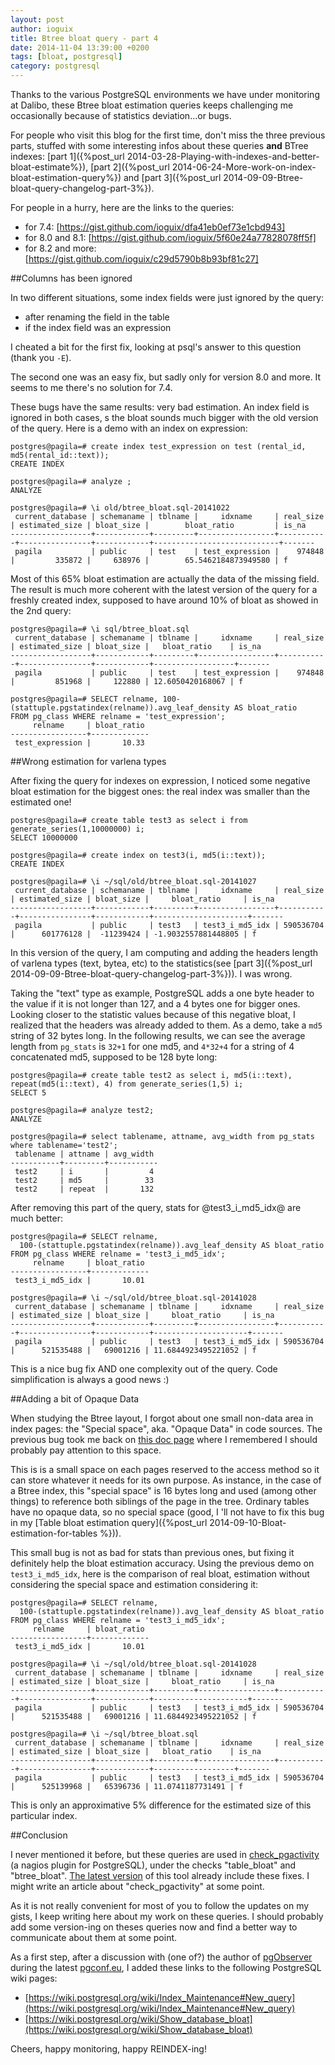 ```yaml
---
layout: post
author: ioguix
title: Btree bloat query - part 4
date: 2014-11-04 13:39:00 +0200
tags: [bloat, postgresql]
category: postgresql
---
```


Thanks to the various PostgreSQL environments we have under monitoring at
Dalibo, these Btree bloat estimation queries keeps challenging me occasionally
because of statistics deviation...or bugs.

For people who visit this blog for the first time, don't miss the three
previous parts, stuffed with some interesting infos about these queries **and**
BTree indexes:
[part 1]({%post_url 2014-03-28-Playing-with-indexes-and-better-bloat-estimate%}),
[part 2]({%post_url 2014-06-24-More-work-on-index-bloat-estimation-query%}) and
[part 3]({%post_url 2014-09-09-Btree-bloat-query-changelog-part-3%}).

For people in a hurry, here are the links to the queries:
* for 7.4: [https://gist.github.com/ioguix/dfa41eb0ef73e1cbd943]
* for 8.0 and 8.1: [https://gist.github.com/ioguix/5f60e24a77828078ff5f]
* for 8.2 and more: [https://gist.github.com/ioguix/c29d5790b8b93bf81c27]

##Columns has been ignored

In two different situations, some index fields were just ignored by the query:

* after renaming the field in the table
* if the index field was an expression

I cheated a bit for the first fix, looking at psql's answer to this question
(thank you `-E`).

The second one was an easy fix, but sadly only for version 8.0 and more. It
seems to me there's no solution for 7.4.

These bugs have the same results: very bad estimation. An index field is
ignored in both cases, s the bloat sounds much bigger with the old version of
the query. Here is a demo with an index on expression:

```
postgres@pagila=# create index test_expression on test (rental_id, md5(rental_id::text));
CREATE INDEX

postgres@pagila=# analyze ;
ANALYZE

postgres@pagila=# \i old/btree_bloat.sql-20141022
 current_database | schemaname | tblname |     idxname     | real_size | estimated_size | bloat_size |        bloat_ratio         | is_na 
------------------+------------+---------+-----------------+-----------+----------------+------------+----------------------------+-------
 pagila           | public     | test    | test_expression |    974848 |         335872 |     638976 |        65.5462184873949580 | f
```

Most of this 65% bloat estimation are actually the data of the missing field.
The result is much more coherent with the latest version of the query for a
freshly created index, supposed to have around 10% of bloat as showed in the
2nd query:

```
postgres@pagila=# \i sql/btree_bloat.sql
 current_database | schemaname | tblname |     idxname     | real_size | estimated_size | bloat_size |   bloat_ratio    | is_na 
------------------+------------+---------+-----------------+-----------+----------------+------------+------------------+-------
 pagila           | public     | test    | test_expression |    974848 |         851968 |     122880 | 12.6050420168067 | f

postgres@pagila=# SELECT relname, 100-(stattuple.pgstatindex(relname)).avg_leaf_density AS bloat_ratio
FROM pg_class WHERE relname = 'test_expression';
     relname     | bloat_ratio 
-----------------+-------------
 test_expression |       10.33
```

##Wrong estimation for varlena types

After fixing the query for indexes on expression, I noticed some negative bloat
estimation for the biggest ones: the real index was smaller than the estimated
one!

```
postgres@pagila=# create table test3 as select i from generate_series(1,10000000) i;
SELECT 10000000

postgres@pagila=# create index on test3(i, md5(i::text));
CREATE INDEX

postgres@pagila=# \i ~/sql/old/btree_bloat.sql-20141027
 current_database | schemaname | tblname |     idxname     | real_size | estimated_size | bloat_size |     bloat_ratio     | is_na 
------------------+------------+---------+-----------------+-----------+----------------+------------+---------------------+-------
 pagila           | public     | test3   | test3_i_md5_idx | 590536704 |      601776128 |  -11239424 | -1.9032557881448805 | f
```

In this version of the query, I am computing and adding the headers length of
varlena types (text, bytea, etc) to the statistics(see
[part 3]({%post_url 2014-09-09-Btree-bloat-query-changelog-part-3%})). I was
wrong.

Taking the "text" type as example, PostgreSQL adds a one byte header to the
value if it is not longer than 127, and a 4 bytes one for bigger ones. Looking
closer to the statistic values because of this negative bloat, I realized that
the headers was already added to them. As a demo, take a `md5` string of 32
bytes long. In the following results, we can see the average length from
`pg_stats` is `32+1` for one md5, and `4*32+4` for a string of 4 concatenated
md5, supposed to be 128 byte long:

```
postgres@pagila=# create table test2 as select i, md5(i::text), repeat(md5(i::text), 4) from generate_series(1,5) i;
SELECT 5

postgres@pagila=# analyze test2;
ANALYZE

postgres@pagila=# select tablename, attname, avg_width from pg_stats where tablename='test2';
 tablename | attname | avg_width 
-----------+---------+-----------
 test2     | i       |         4
 test2     | md5     |        33
 test2     | repeat  |       132
```

After removing this part of the query, stats for @test3_i_md5_idx@ are much better:

```
postgres@pagila=# SELECT relname,
  100-(stattuple.pgstatindex(relname)).avg_leaf_density AS bloat_ratio
FROM pg_class WHERE relname = 'test3_i_md5_idx';
     relname     | bloat_ratio 
-----------------+-------------
 test3_i_md5_idx |       10.01

postgres@pagila=# \i ~/sql/old/btree_bloat.sql-20141028
 current_database | schemaname | tblname |     idxname     | real_size | estimated_size | bloat_size |     bloat_ratio     | is_na 
------------------+------------+---------+-----------------+-----------+----------------+------------+---------------------+-------
 pagila           | public     | test3   | test3_i_md5_idx | 590536704 |      521535488 |   69001216 | 11.6844923495221052 | f
```

This is a nice bug fix AND one complexity out of the query. Code simplification is always a good news :)

##Adding a bit of Opaque Data

When studying the Btree layout, I forgot about one small non-data area in index
pages: the "Special space", aka. "Opaque Data" in code sources. The previous
bug took me back on [this doc page](http://www.postgresql.org/docs/current/static/storage-page-layout.html)
where I remembered I should probably pay attention to this space.

This is is a small space on each pages reserved to the access method so it can
store whatever it needs for its own purpose. As instance, in the case of a
Btree index, this "special space" is 16 bytes long and used (among other
things) to reference both siblings of the page in the tree. Ordinary tables
have no opaque data, so no special space (good, I 'll not have to fix this bug
in my [Table bloat estimation query]({%post_url 2014-09-10-Bloat-estimation-for-tables %})).

This small bug is not as bad for stats than previous ones, but fixing it
definitely help the bloat estimation accuracy. Using the previous demo on
`test3_i_md5_idx`, here is the comparison of real bloat, estimation without
considering the special space and estimation considering it:

```
postgres@pagila=# SELECT relname,
  100-(stattuple.pgstatindex(relname)).avg_leaf_density AS bloat_ratio
FROM pg_class WHERE relname = 'test3_i_md5_idx';
     relname     | bloat_ratio 
-----------------+-------------
 test3_i_md5_idx |       10.01

postgres@pagila=# \i ~/sql/old/btree_bloat.sql-20141028
 current_database | schemaname | tblname |     idxname     | real_size | estimated_size | bloat_size |     bloat_ratio     | is_na 
------------------+------------+---------+-----------------+-----------+----------------+------------+---------------------+-------
 pagila           | public     | test3   | test3_i_md5_idx | 590536704 |      521535488 |   69001216 | 11.6844923495221052 | f

postgres@pagila=# \i ~/sql/btree_bloat.sql
 current_database | schemaname | tblname |     idxname     | real_size | estimated_size | bloat_size |   bloat_ratio    | is_na 
------------------+------------+---------+-----------------+-----------+----------------+------------+------------------+-------
 pagila           | public     | test3   | test3_i_md5_idx | 590536704 |      525139968 |   65396736 | 11.0741187731491 | f
```

This is only an approximative 5% difference for the estimated size of this particular index.

##Conclusion

I never mentioned it before, but these queries are used in
[check_pgactivity](https://github.com/OPMDG/check_pgactivity) (a nagios plugin
for PostgreSQL), under the checks "table_bloat" and "btree_bloat".
[The latest version](https://github.com/OPMDG/check_pgactivity/releases) of
this tool already include these fixes. I might write an article about
"check_pgactivity" at some point.

As it is not really convenient for most of you to follow the updates on my
gists, I keep writing here about my work on these queries. I should probably
add some version-ing on theses queries now and find a better way to communicate
about them at some point.

As a first step, after a discussion with (one of?) the author of
[pgObserver](http://zalando.github.io/PGObserver/) during the latest
[pgconf.eu](http://2014.pgconf.eu), I added these links to the following
PostgreSQL wiki pages:
* [https://wiki.postgresql.org/wiki/Index_Maintenance#New_query](https://wiki.postgresql.org/wiki/Index_Maintenance#New_query)
* [https://wiki.postgresql.org/wiki/Show_database_bloat](https://wiki.postgresql.org/wiki/Show_database_bloat)

Cheers, happy monitoring, happy REINDEX-ing!

